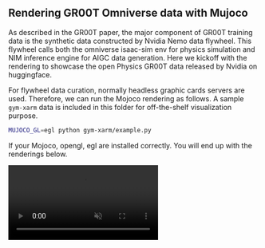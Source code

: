 ## Rendering GR00T Omniverse data with Mujoco
As described in the GR00T paper, the major component of GR00T training data is the synthetic data constructed by Nvidia Nemo data flywheel. This flywheel calls both the omniverse isaac-sim env for physics simulation and NIM inference engine for AIGC data generation. Here we kickoff with the rendering to showcase the open Physics GR00T data released by Nvidia on huggingface.

For flywheel data curation, normally headless graphic cards servers are used. Therefore, we can run the Mojoco rendering as follows. A sample `gym-xarm` data is included in this folder for off-the-shelf visualization purpose.
```bash
MUJOCO_GL=egl python gym-xarm/example.py
```

If your Mojoco, opengl, egl are installed correctly. You will end up with the renderings below.

<video src="https://github.com/user-attachments/assets/0beb5971-8197-4c36-b38f-2bff204acb1a" autoplay muted loop playsinline></video>